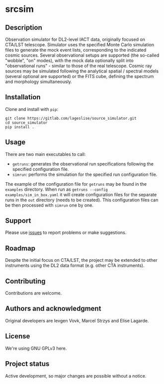 # srcsim

## Description
Observation simulator for DL2-level IACT data, originally focused on CTA/LST telescope. Simulator uses the specified Monte Carlo simulation files to generate the mock event lists, corresponding to the indicated cosmic sources. Several observational setups are supported (the so-called "wobble", "on" modes), with the mock data optionally split into "observational runs" - similar to those of the real telescope. Cosmic ray sources may be simulated following the analytical spatial / spectral models (several optional are supported) or the FITS cube, defining the spectrum and morphology simultaneously.

## Installation
Clone and install with `pip`:

```
git clone https://gitlab.com/lageslise/source_simulator.git
cd source_simulator
pip install .
```

## Usage
There are two main executables to call:

* `getruns`: generates the observational run specifications following the specified configuration file.
* `simrun`: performs the simulation for the specified run configuration file.

The example of the configuration file for `getruns` may be found in the `examples` directory. When run as `getruns --config examples/sim_in_box.yaml` it will create configuration files for the separate runs in the `out` directory (needs to be created). This configuration files can be then processed with `simrun` one by one.

## Support
Please use [issues](https://gitlab.com/lageslise/source_simulator/issues) to report problems or make suggestions.

## Roadmap
Despite the initial focus on CTA/LST, the project may be extended to other instruments using the DL2 data format (e.g. other CTA instruments).

## Contributing
Contributions are welcome.

## Authors and acknowledgment
Original developers are Ievgen Vovk, Marcel Strzys and Elise Lagarde.

## License
We're using GNU GPLv3 here.

## Project status
Active development, so major changes are possible without a notice.
